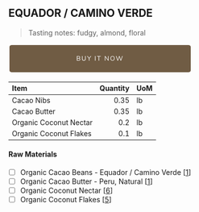 ## EQUADOR / CAMINO VERDE 
> Tasting notes: fudgy, almond, floral

[![Buy Now](/assets/images/buy-now.png "Buy Now")](https://shop.osocra.com/collections/bars/products/21072809)

| Item | Quantity | UoM  |
| :---     | ---:    | :--- |
| Cacao Nibs  | 0.35    | lb    |
| Cacao Butter   | 0.35    | lb    |
| Organic Coconut Nectar    | 0.2      | lb      |
| Organic Coconut Flakes     | 0.1      | lb      |

#### Raw Materials
- [ ] Organic Cacao Beans -  Equador / Camino Verde [[1](/vendors)]
- [ ] Organic Cacao Butter - Peru, Natural [[1](/vendors)]
- [ ] Organic Coconut Nectar [[6](/vendors)]
- [ ] Organic Coconut Flakes [[5](/vendors)]
